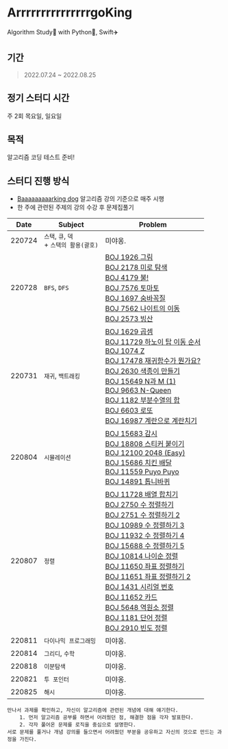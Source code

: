 # ArrrrrrrrrrrrrrrgoKing
Algorithm Study📒 with Python🐍, Swift✈️ 

## 기간
> 2022.07.24 ~ 2022.08.25

## 정기 스터디 시간
주 2회 목요일, 일요일

## 목적
알고리즘 코딩 테스트 준비!
    
## 스터디 진행 방식
* [Baaaaaaaaarking dog](https://github.com/encrypted-def/basic-algo-lecture) 알고리즘 강의 기준으로 매주 시행
* 한 주에 관련된 주제의 강의 수강 후 문제집풀기

|  Date  |               Subject            |   Problem   |
|:------:|----------------------------------|-------------|
| 220724 | `스택`, `큐`, `덱` <br> + `스택의 활용(괄호)` | 미야옹. |
| 220728 | `BFS`, `DFS `                    | [BOJ 1926 그림](https://www.acmicpc.net/problem/1926) <br>[BOJ 2178 미로 탐색](https://www.acmicpc.net/problem/2178) <br>[BOJ 4179 불!](https://www.acmicpc.net/problem/4179) <br>[BOJ 7576 토마토](https://www.acmicpc.net/problem/7576) <br> [BOJ 1697 숨바꼭질](https://www.acmicpc.net/problem/1697) <br>[BOJ 7562 나이트의 이동](https://www.acmicpc.net/problem/7562) <br>[BOJ 2573 빙산](https://www.acmicpc.net/problem/2573) |
| 220731 | `재귀`, `백트래킹`                  | [BOJ 1629 곱셈](https://www.acmicpc.net/problem/1629) <br>[BOJ 11729 하노이 탑 이동 순서](https://www.acmicpc.net/problem/11729) <br>[BOJ 1074 Z](https://www.acmicpc.net/problem/1074) <br>[BOJ 17478 재귀함수가 뭔가요?](https://www.acmicpc.net/problem/17478) <br>[BOJ 2630 색종이 만들기](https://www.acmicpc.net/problem/2630) <br>[BOJ 15649 N과 M (1)](https://www.acmicpc.net/problem/15649) <br>[BOJ 9663 N-Queen](https://www.acmicpc.net/problem/9663) <br>[BOJ 1182 부분수열의 합](https://www.acmicpc.net/problem/1182) <br>[BOJ 6603 로또](https://www.acmicpc.net/problem/6603) <br>[BOJ 16987 계란으로 계란치기](https://www.acmicpc.net/problem/16987) |
| 220804 | `시뮬레이션`                        | [BOJ 15683 감시](https://www.acmicpc.net/problem/15683) <br> [BOJ 18808 스티커 붙이기](https://www.acmicpc.net/problem/18808) <br>[BOJ 12100 2048 (Easy)](https://www.acmicpc.net/problem/12100) <br>[BOJ 15686 치킨 배달](https://www.acmicpc.net/problem/15686) <br> [BOJ 11559 Puyo Puyo](https://www.acmicpc.net/problem/11559) <br> [BOJ  14891  톱니바퀴](https://www.acmicpc.net/problem/14891) |
| 220807 | `정렬`                            | [BOJ 11728 배열 합치기](https://www.acmicpc.net/problem/11728) <br>[BOJ 2750 수 정렬하기](https://www.acmicpc.net/problem/2750) <br>[BOJ 2751 수 정렬하기 2](https://www.acmicpc.net/problem/2751) <br>[BOJ 10989 수 정렬하기 3](https://www.acmicpc.net/problem/10989) <br>[BOJ 11932 수 정렬하기 4](https://www.acmicpc.net/problem/11931) <br>[BOJ 15688 수 정렬하기 5](https://www.acmicpc.net/problem/15688) <br>[BOJ 10814 나이순 정렬](https://www.acmicpc.net/problem/10814) <br>[BOJ 11650 좌표 정렬하기](https://www.acmicpc.net/problem/11650) <br>[BOJ 11651 좌표 정렬하기 2](https://www.acmicpc.net/problem/11651) <br>[BOJ 1431 시리얼 번호](https://www.acmicpc.net/problem/1431) <br>[BOJ 11652 카드](https://www.acmicpc.net/problem/11652) <br>[BOJ 5648 역원소 정렬](https://www.acmicpc.net/problem/5648) <br>[BOJ 1181 단어 정렬](https://www.acmicpc.net/problem/1181) <br>[BOJ 2910 빈도 정렬](https://www.acmicpc.net/problem/2910) |
| 220811 | `다이나믹 프로그래밍`                 | 미야옹. |
| 220814 | `그리디`, `수학`                    | 미야옹. |
| 220818 | `이분탐색`                         | 미야옹. |
| 220821 | `투 포인터`                        | 미야옹. |
| 220825 | `해시`                            | 미야옹. |

```
만나서 과제를 확인하고, 자신이 알고리즘에 관련된 개념에 대해 얘기한다.
    1. 먼저 알고리즘 공부를 하면서 어려웠던 점, 해결한 점을 각자 발표한다.
    2. 각자 풀어온 문제를 로직을 중심으로 설명한다. 
서로 문제를 풀거나 개념 강의를 들으면서 어려웠던 부분을 공유하고 자신의 것으로 만드는 과정을 가진다.
```
